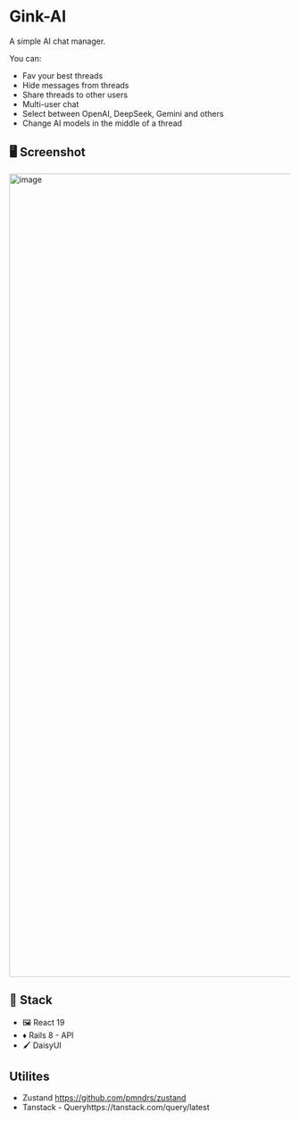 # Gink-AI

A simple AI chat manager.

You can:
- Fav your best threads
- Hide messages from threads
- Share threads to other users
- Multi-user chat
- Select between OpenAI, DeepSeek, Gemini and others
- Change AI models in the middle of a thread

## 🖥️ Screenshot

<img width="1440" alt="image" src="https://github.com/user-attachments/assets/1ede5af8-74be-4cfb-abfb-5c0a823b7624" />

## 🧰 Stack
- 🖼️ React 19
- ♦️ Rails 8 - API
- 🖌️ DaisyUI

## Utilites

- Zustand https://github.com/pmndrs/zustand
- Tanstack - Queryhttps://tanstack.com/query/latest
